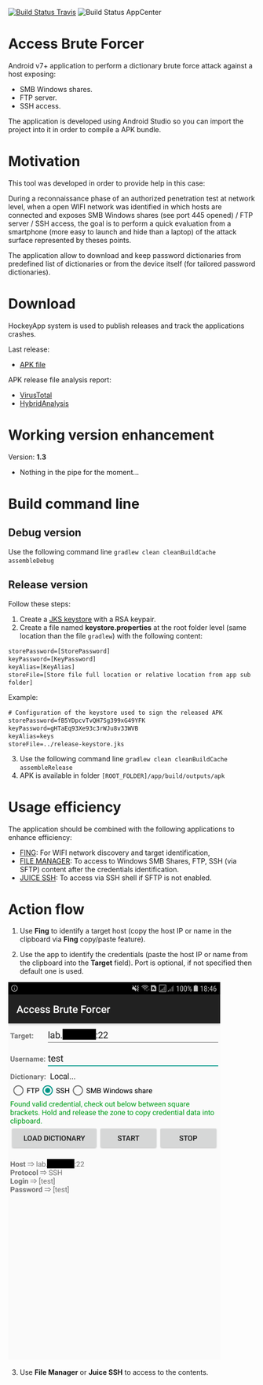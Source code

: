 [![Build Status Travis](https://travis-ci.org/righettod/access-brute-forcer.svg)](https://travis-ci.org/righettod/access-brute-forcer)
![Build Status AppCenter](https://build.appcenter.ms/v0.1/apps/543636ef-e49f-4da7-a1a2-30a44f21c74b/branches/master/badge)

# Access Brute Forcer

Android v7+ application to perform a dictionary brute force attack against a host exposing:
* SMB Windows shares.
* FTP server.
* SSH access.

The application is developed using Android Studio so you can import the project into it in order to compile a APK bundle.

# Motivation

This tool was developed in order to provide help in this case:

During a reconnaissance phase of an authorized penetration test at network level, when a open WIFI network was identified in which hosts are connected and exposes SMB Windows shares (see port 445 opened) / FTP server / SSH access, the goal is to perform a quick evaluation from a smartphone (more easy to launch and hide than a laptop) of the attack surface represented by theses points.

The application allow to download and keep password dictionaries from predefined list of dictionaries or from the device itself (for tailored password dictionaries).

# Download

HockeyApp system is used to publish releases and track the applications crashes.

Last release:
* [APK file](https://rink.hockeyapp.net/apps/64dd8a3981644cfd9923617dc0d05989)

APK release file analysis report:
* [VirusTotal](https://www.virustotal.com/#/file/24327a5d2aee981cf90e5f21dca4377cc93bff9cbd7bf08cdd74c3ffae38ac61/detection)
* [HybridAnalysis](https://www.hybrid-analysis.com/sample/24327a5d2aee981cf90e5f21dca4377cc93bff9cbd7bf08cdd74c3ffae38ac61)

# Working version enhancement

Version: **1.3**

* Nothing in the pipe for the moment...

# Build command line

## Debug version

Use the following command line `gradlew clean cleanBuildCache assembleDebug`

## Release version

Follow these steps:

1. Create a [JKS keystore](https://stackoverflow.com/a/37488577) with a RSA keypair.
2. Create a file named **keystore.properties** at the root folder level (same location than the file `gradlew`) with the following content:
```
storePassword=[StorePassword]
keyPassword=[KeyPassword]
keyAlias=[KeyAlias]
storeFile=[Store file full location or relative location from app sub folder]
```
Example:
```
# Configuration of the keystore used to sign the released APK
storePassword=fB5YDpcvTvQH7Sg399xG49YFK
keyPassword=gHTaEq93Xe93c3rWJu8v33WVB
keyAlias=keys
storeFile=../release-keystore.jks
```
3. Use the following command line `gradlew clean cleanBuildCache assembleRelease`
4. APK is available in folder `[ROOT_FOLDER]/app/build/outputs/apk`

# Usage efficiency

The application should be combined with the following applications to enhance efficiency:
* [FING](https://play.google.com/store/apps/details?id=com.overlook.android.fing&hl=en): For WIFI network discovery and target identification,
* [FILE MANAGER](https://play.google.com/store/apps/details?id=com.alphainventor.filemanager&hl=en): To access to Windows SMB Shares, FTP, SSH (via SFTP) content after the credentials identification.
* [JUICE SSH](https://play.google.com/store/apps/details?id=com.sonelli.juicessh&hl=en): To access via SSH shell if SFTP is not enabled.

# Action flow

1. Use **Fing** to identify a target host (copy the host IP or name in the clipboard via **Fing** copy/paste feature).

2. Use the app to identify the credentials (paste the host IP or name from the clipboard into the **Target** field). Port is optional, if not specified then default one is used.

![Main screen](example.png)

3. Use **File Manager** or **Juice SSH** to access to the contents.
